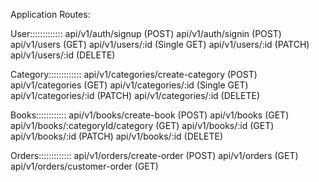 Application Routes:

User:::::::::::::
api/v1/auth/signup (POST)
api/v1/auth/signin (POST)
api/v1/users (GET)
api/v1/users/:id (Single GET)
api/v1/users/:id (PATCH)
api/v1/users/:id (DELETE)

Category:::::::::::::
api/v1/categories/create-category (POST)
api/v1/categories (GET)
api/v1/categories/:id (Single GET)
api/v1/categories/:id (PATCH)
api/v1/categories/:id (DELETE)

Books::::::::::::
api/v1/books/create-book (POST)
api/v1/books (GET)
api/v1/books/:categoryId/category (GET)
api/v1/books/:id (GET)
api/v1/books/:id (PATCH)
api/v1/books/:id (DELETE)

Orders:::::::::::::
api/v1/orders/create-order (POST)
api/v1/orders (GET)
api/v1/orders/customer-order (GET)
